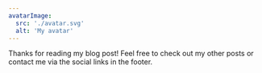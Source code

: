 ```yaml
---
avatarImage:
  src: './avatar.svg'
  alt: 'My avatar'
---
```


Thanks for reading my blog post! Feel free to check out my other posts or contact me via the social links in the footer.
